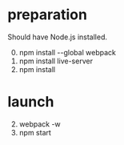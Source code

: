 # preparation

Should have Node.js installed.

0. npm install --global webpack
1. npm install live-server
2. npm install

# launch

2. webpack -w
4. npm start
